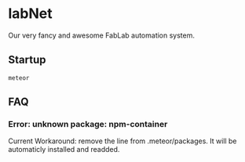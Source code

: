 labNet
======

Our very fancy and awesome FabLab automation system.

## Startup
````
meteor
````

## FAQ
### Error: unknown package: npm-container
Current Workaround: remove the line from .meteor/packages.
It will be automaticly installed and readded.
